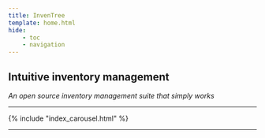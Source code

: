 ```yaml
---
title: InvenTree
template: home.html
hide:
    - toc
    - navigation
---
```


## Intuitive inventory management

*An open source inventory management suite that simply works*

--------------

{% include "index_carousel.html" %}

--------------
